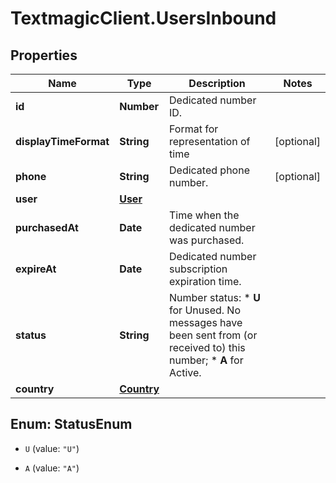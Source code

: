 # TextmagicClient.UsersInbound

## Properties
Name | Type | Description | Notes
------------ | ------------- | ------------- | -------------
**id** | **Number** | Dedicated number ID. | 
**displayTimeFormat** | **String** | Format for representation of time | [optional] 
**phone** | **String** | Dedicated phone number. | [optional] 
**user** | [**User**](User.md) |  | 
**purchasedAt** | **Date** | Time when the dedicated number was purchased. | 
**expireAt** | **Date** | Dedicated number subscription expiration time. | 
**status** | **String** | Number status: *   **U** for Unused. No messages have been sent from (or received to) this number; *   **A** for Active.  | 
**country** | [**Country**](Country.md) |  | 


<a name="StatusEnum"></a>
## Enum: StatusEnum


* `U` (value: `"U"`)

* `A` (value: `"A"`)





